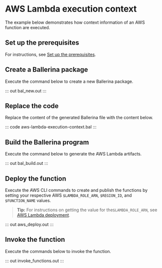 # AWS Lambda execution context

The example below demonstrates how context information of an AWS function are executed.

## Set up the prerequisites

For instructions, see [Set up the prerequisites](/learn/run-in-the-cloud/function-as-a-service/aws-lambda/#set-up-the-prerequisites).

## Create a Ballerina package

Execute the command below to create a new Ballerina package.

::: out bal_new.out :::

## Replace the code

Replace the content of the generated Ballerina file with the content below.

::: code aws-lambda-execution-context.bal :::

## Build the Ballerina program 

Execute the command below to generate the AWS Lambda artifacts.

::: out bal_build.out :::

## Deploy the function

Execute the AWS CLI commands to create and publish the functions by setting your respective AWS `$LAMBDA_ROLE_ARN`, `$REGION_ID`, and `$FUNCTION_NAME` values. 

>**Tip:** For instructions on getting the value for the`$LAMBDA_ROLE_ARN`, see [AWS Lambda deployment](/learn/run-in-the-cloud/function-as-a-service/aws-lambda/).

::: out aws_deploy.out :::

## Invoke the function

Execute the commands below to invoke the function.

::: out invoke_functions.out :::
